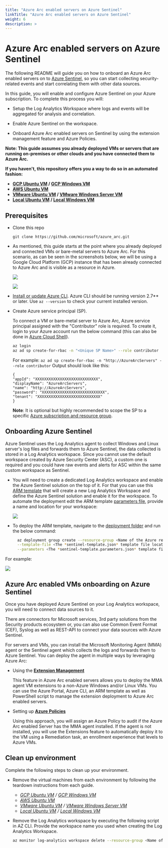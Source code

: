 ```yaml
---
title: "Azure Arc enabled servers on Azure Sentinel"
linkTitle: "Azure Arc enabled servers on Azure Sentinel"
weight: 6
description: >
---
```


# Azure Arc enabled servers on Azure Sentinel

The following README will guide you on how to onboard an Azure Arc enabled servers on to [Azure Sentinel](https://docs.microsoft.com/es-es/azure/sentinel/), so you can start collecting security-related events and start correlating them with other data sources. 

In this guide, you will enable and configure Azure Sentinel on your Azure subscription. To complete this process you will: 

* Setup the Log Analytics Workspace where logs and events will be aggregated for analysis and correlation. 

* Enable Azure Sentinel on the workspace. 

* Onboard Azure Arc enabled servers on Sentinel by using the extension management feature and Azure Policies. 


**Note: This guide assumes you already deployed VMs or servers that are running on-premises or other clouds and you have connected them to Azure Arc.**

**If you haven't, this repository offers you a way to do so in an automated fashion:**
- **[GCP Ubuntu VM](../../gcp/gcp_terraform_ubuntu/) / [GCP Windows VM](../../gcp/gcp_terraform_windows)**
- **[AWS Ubuntu VM](../../aws/aws_terraform_ubuntu/)**
- **[VMware Ubuntu VM](../../vmware/vmware_terraform_ubuntu/) / [VMware Windows Server VM](../../vmware/vmware_terraform_winsrv)**
- **[Local Ubuntu VM](../../vagrant/local_vagrant_ubuntu/) / [Local Windows VM](../../vagrant/local_vagrant_windows)**

## Prerequisites

* Clone this repo

    ```terminal
    git clone https://github.com/microsoft/azure_arc.git
    ```

* As mentioned, this guide starts at the point where you already deployed and connected VMs or bare-metal servers to Azure Arc. For this scenario, as can be seen in the screenshots below, we will be using a Google Cloud Platform (GCP) instance that has been already connected to Azure Arc and is visible as a resource in Azure.

    ![](./01.png)

    ![](./02.png)

  
* [Install or update Azure CLI](https://docs.microsoft.com/en-us/cli/azure/install-azure-cli?view=azure-cli-latest). Azure CLI should be running version 2.7** or later. Use ```az --version``` to check your current installed version.

* Create Azure service principal (SP).   

    To connect a VM or bare-metal server to Azure Arc, Azure service principal assigned with the "Contributor" role is required. To create it, login to your Azure account run the below command (this can also be done in [Azure Cloud Shell](https://shell.azure.com/)).

    ```bash
    az login
    az ad sp create-for-rbac -n "<Unique SP Name>" --role contributor
    ```
    For example:
    ```az ad sp create-for-rbac -n "http://AzureArcServers" --role contributor```
    Output should look like this:
    ```
    {
    "appId": "XXXXXXXXXXXXXXXXXXXXXXXXXXXX",
    "displayName": "AzureArcServers",
    "name": "http://AzureArcServers",
    "password": "XXXXXXXXXXXXXXXXXXXXXXXXXXXX",
    "tenant": "XXXXXXXXXXXXXXXXXXXXXXXXXXXX"
    }
    ```
    
  **Note**: It is optional but highly recommended to scope the SP to a specific [Azure subscription and resource group](https://docs.microsoft.com/en-us/cli/azure/ad/sp?view=azure-cli-latest).

## Onboarding Azure Sentinel

Azure Sentinel uses the Log Analytics agent to collect Windows and Linux server's log files and forwards them to Azure Sentinel, the data collected is stored in a Log Analytics workspace. Since you cannot use the default workspace created by Azure Security Center (ASC), a custom one is required and you could have raw events and alerts for ASC within the same custom workspace as Sentinel.

* You will need to create a dedicated Log Analytics workspace and enable the Azure Sentinel solution on the top of it. For that you can use this [ARM template](https://github.com/microsoft/azure_arc/blob/master/azure_arc_servers_jumpstart/azuresentinel/arm/sentinel-template.json) that will create a new Log Analytics Workspace and define the Azure Sentinel solution and enable it for the workspace. To automate the deployment edit the ARM template [parameters file](https://github.com/microsoft/azure_arc/blob/master/azure_arc_servers_jumpstart/azuresentinel/arm/sentinel-template.parameters.json), provide a name and location for your workspace:

    ![](./03.png)

* To deploy the ARM template, navigate to the [deployment folder](https://github.com/microsoft/azure_arc/tree/master/azure_arc_servers_jumpstart/azuresentinel/arm) and run the below command:

  ```bash
    az deployment group create --resource-group <Name of the Azure resource group> \
    --template-file <The *sentinel-template.json* template file location> \
    --parameters <The *sentinel-template.parameters.json* template file location>
  ```

For example: 

   ![](./04.png)


## Azure Arc enabled VMs onboarding on Azure Sentinel 

Once you have deployed Azure Sentinel on your Log Analytics workspace, you will need to connect data sources to it. 

There are connectors for Microsoft services, 3rd party solutions from the Security products ecosystem or, you can also use Common Event Format (CEF), Syslog as well as REST-API to connect your data sources with Azure Sentinel. 

For servers and VMs, you can install the Microsoft Monitoring Agent (MMA) agent or the Sentinel agent which collects the logs and forwards them to Azure Sentinel. You can deploy the agent in multiple ways by leveraging Azure Arc:

* Using the **[Extension Management](../arc_vm_extension_mma_arm)**

    This feature in Azure Arc enabled servers allows you to deploy the MMA agent VM extensions to a non-Azure Windows and/or Linux VMs. You can use the Azure Portal, Azure CLI, an ARM template as well as PowerShell script to manage the extension deployment to Azure Arc enabled servers.

* Setting up **[Azure Policies](../arc_policies_mma)**

    Using this approach, you will assign an Azure Policy to audit if the Azure Arc enabled Server has the MMA agent installed. If the agent is not installed, you will use the Extensions feature to automatically deploy it to the VM using a Remediation task, an enrollment experience that levels to Azure VMs. 

## Clean up environment

Complete the following steps to clean up your environment.

* Remove the virtual machines from each environment by following the teardown instructions from each guide.

    - *[GCP Ubuntu VM](../../gcp/gcp_terraform_ubuntu/) / [GCP Windows VM](../../gcp/gcp_terraform_windows)*
    - *[AWS Ubuntu VM](../../aws/aws_terraform_ubuntu/)*
    - *[VMware Ubuntu VM](../../vmware/vmware_terraform_ubuntu/) / [VMware Windows Server VM](../../vmware/vmware_terraform_winsrv)*
    - *[Local Ubuntu VM](../../vagrant/local_vagrant_ubuntu/) / [Local Windows VM](../../vagrant/local_vagrant_windows)*

* Remove the Log Analytics workspace by executing the following script in AZ CLI. Provide the workspace name you used when creating the Log Analytics Workspace.

    ```bash
    az monitor log-analytics workspace delete --resource-group <Name of the Azure resource group> --workspace-name <Log Analytics Workspace Name> --yes
    ```
